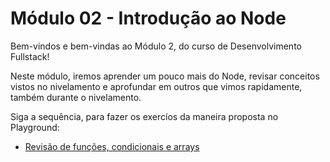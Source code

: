 # Módulo 02 - Introdução ao Node

Bem-vindos e bem-vindas ao Módulo 2, do curso de Desenvolvimento Fullstack!

Neste módulo, iremos aprender um pouco mais do Node, revisar conceitos vistos no nivelamento e aprofundar em outros que vimos rapidamente, também durante o nivelamento.

Siga a sequência, para fazer os exercíos da maneira proposta no Playground:

* [Revisão de funções, condicionais e arrays](revisao-de-funcoes/README.md)
